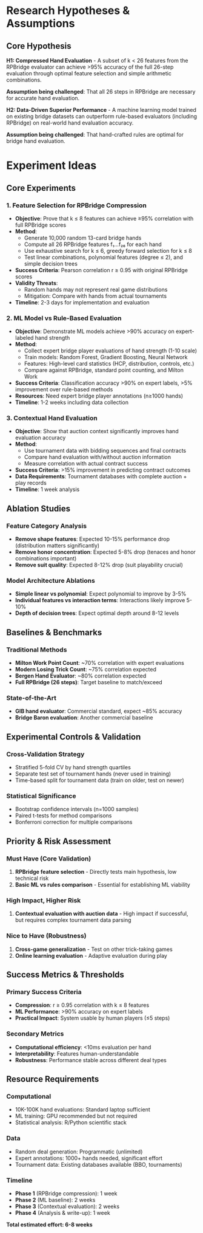 # Research Hypotheses & Assumptions

## Core Hypothesis

**H1: Compressed Hand Evaluation** - A subset of k < 26 features from the RPBridge evaluator can achieve >95% accuracy of the full 26-step evaluation through optimal feature selection and simple arithmetic combinations.

**Assumption being challenged**: That all 26 steps in RPBridge are necessary for accurate hand evaluation.

**H2: Data-Driven Superior Performance** - A machine learning model trained on existing bridge datasets can outperform rule-based evaluators (including RPBridge) on real-world hand evaluation accuracy.

**Assumption being challenged**: That hand-crafted rules are optimal for bridge hand evaluation.

# Experiment Ideas

## Core Experiments

### 1. **Feature Selection for RPBridge Compression**

* **Objective**: Prove that k ≤ 8 features can achieve ≥95% correlation with full RPBridge scores
* **Method**:
  * Generate 10,000 random 13-card bridge hands
  * Compute all 26 RPBridge features f₁...f₂₆ for each hand
  * Use exhaustive search for k ≤ 6, greedy forward selection for k ≤ 8
  * Test linear combinations, polynomial features (degree ≤ 2), and simple decision trees
* **Success Criteria**: Pearson correlation r ≥ 0.95 with original RPBridge scores
* **Validity Threats**:
  * Random hands may not represent real game distributions
  * Mitigation: Compare with hands from actual tournaments
* **Timeline**: 2-3 days for implementation and evaluation

### 2. **ML Model vs Rule-Based Evaluation**

* **Objective**: Demonstrate ML models achieve >90% accuracy on expert-labeled hand strength
* **Method**:
  * Collect expert bridge player evaluations of hand strength (1-10 scale)
  * Train models: Random Forest, Gradient Boosting, Neural Network
  * Features: High-level card statistics (HCP, distribution, controls, etc.)
  * Compare against RPBridge, standard point counting, and Milton Work
* **Success Criteria**: Classification accuracy >90% on expert labels, >5% improvement over rule-based methods
* **Resources**: Need expert bridge player annotations (n≥1000 hands)
* **Timeline**: 1-2 weeks including data collection

### 3. **Contextual Hand Evaluation**

* **Objective**: Show that auction context significantly improves hand evaluation accuracy
* **Method**:
  * Use tournament data with bidding sequences and final contracts
  * Compare hand evaluation with/without auction information
  * Measure correlation with actual contract success
* **Success Criteria**: >15% improvement in predicting contract outcomes
* **Data Requirements**: Tournament databases with complete auction + play records
* **Timeline**: 1 week analysis

## Ablation Studies

### Feature Category Analysis

* **Remove shape features**: Expected 10-15% performance drop (distribution matters significantly)
* **Remove honor concentration**: Expected 5-8% drop (tenaces and honor combinations important)
* **Remove suit quality**: Expected 8-12% drop (suit playability crucial)

### Model Architecture Ablations

* **Simple linear vs polynomial**: Expect polynomial to improve by 3-5%
* **Individual features vs interaction terms**: Interactions likely improve 5-10%
* **Depth of decision trees**: Expect optimal depth around 8-12 levels

## Baselines & Benchmarks

### Traditional Methods

* **Milton Work Point Count**: \~70% correlation with expert evaluations
* **Modern Losing Trick Count**: \~75% correlation expected
* **Bergen Hand Evaluator**: \~80% correlation expected
* **Full RPBridge (26 steps)**: Target baseline to match/exceed

### State-of-the-Art

* **GIB hand evaluator**: Commercial standard, expect \~85% accuracy
* **Bridge Baron evaluation**: Another commercial baseline

## Experimental Controls & Validation

### Cross-Validation Strategy

* Stratified 5-fold CV by hand strength quartiles
* Separate test set of tournament hands (never used in training)
* Time-based split for tournament data (train on older, test on newer)

### Statistical Significance

* Bootstrap confidence intervals (n\=1000 samples)
* Paired t-tests for method comparisons
* Bonferroni correction for multiple comparisons

## Priority & Risk Assessment

### Must Have (Core Validation)

1. **RPBridge feature selection** - Directly tests main hypothesis, low technical risk
2. **Basic ML vs rules comparison** - Essential for establishing ML viability

### High Impact, Higher Risk

1. **Contextual evaluation with auction data** - High impact if successful, but requires complex tournament data parsing

### Nice to Have (Robustness)

1. **Cross-game generalization** - Test on other trick-taking games
2. **Online learning evaluation** - Adaptive evaluation during play

## Success Metrics & Thresholds

### Primary Success Criteria

* **Compression**: r ≥ 0.95 correlation with k ≤ 8 features
* **ML Performance**: >90% accuracy on expert labels
* **Practical Impact**: System usable by human players (≤5 steps)

### Secondary Metrics

* **Computational efficiency**: <10ms evaluation per hand
* **Interpretability**: Features human-understandable
* **Robustness**: Performance stable across different deal types

## Resource Requirements

### Computational

* 10K-100K hand evaluations: Standard laptop sufficient
* ML training: GPU recommended but not required
* Statistical analysis: R/Python scientific stack

### Data

* Random deal generation: Programmatic (unlimited)
* Expert annotations: 1000+ hands needed, significant effort
* Tournament data: Existing databases available (BBO, tournaments)

### Timeline

* **Phase 1** (RPBridge compression): 1 week
* **Phase 2** (ML baseline): 2 weeks
* **Phase 3** (Contextual evaluation): 2 weeks
* **Phase 4** (Analysis & write-up): 1 week

**Total estimated effort: 6-8 weeks**
